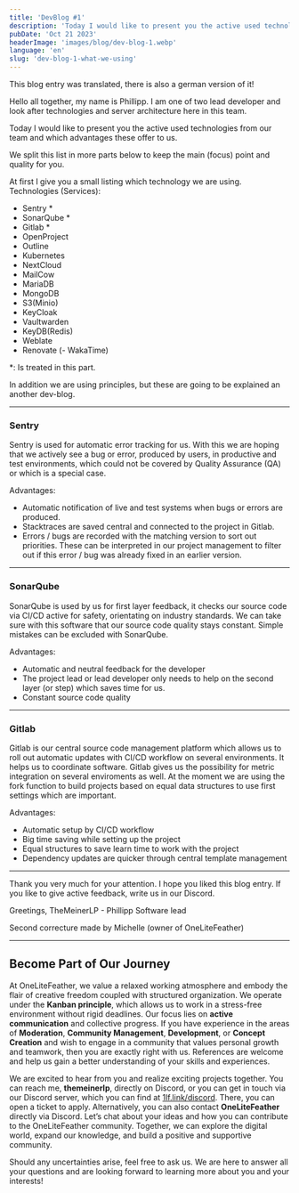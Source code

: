 ```yaml
---
title: 'DevBlog #1'
description: 'Today I would like to present you the active used technologies from our team and which advantages these offer to us...'
pubDate: 'Oct 21 2023'
headerImage: 'images/blog/dev-blog-1.webp'
language: 'en'
slug: 'dev-blog-1-what-we-using'
---
```

This blog entry was translated, there is also a german version of it!

Hello all together,
my name is Phillipp. I am one of two lead developer and look after technologies and server architecture here in this team.
<!--more-->

Today I would like to present you the active used technologies from our team and which advantages these offer to us.

We split this list in more parts below to keep the main (focus) point and quality for you.

At first I give you a small listing which technology we are using.
Technologies (Services):
- Sentry *
- SonarQube *
- Gitlab * 
- OpenProject
- Outline
- Kubernetes
- NextCloud
- MailCow
- MariaDB
- MongoDB
- S3(Minio)
- KeyCloak
- Vaultwarden
- KeyDB(Redis)
- Weblate
- Renovate
(- WakaTime)

*: Is treated in this part.

In addition we are using principles, but these are going to be explained an another dev-blog.

---

### Sentry
Sentry is used for automatic error tracking for us.
With this we are hoping that we actively see a bug or error, produced by users, in productive and test environments, which could not be covered by Quality Assurance (QA) or which is a special case.

Advantages:
- Automatic notification of live and test systems when bugs or errors are produced.
- Stacktraces are saved central and connected to the project in Gitlab.
- Errors / bugs are recorded with the matching version to sort out priorities. These can be interpreted in our project management to filter out if this error / bug was already fixed in an earlier version.

---

### SonarQube
SonarQube is used by us for first layer feedback, it checks our source code via CI/CD active for safety, orientating on industry standards. We can take sure with this software that our source code quality stays constant. Simple mistakes can be excluded with SonarQube.

Advantages:
- Automatic and neutral feedback for the developer
- The project lead or lead developer only needs to help on the second layer (or step) which saves time for us.
- Constant source code quality

---
### Gitlab
Gitlab is our central source code management platform which allows us to roll out automatic updates with CI/CD workflow on several environments. It helps us to coordinate software. Gitlab gives us the possibility for metric integration on several enviroments as well. At the moment we are using the fork function to build projects based on equal data structures to use first settings which are important.

Advantages:
- Automatic setup by CI/CD workflow
- Big time saving while setting up the project
- Equal structures to save learn time to work with the project
- Dependency updates are quicker through central template management

---

Thank you very much for your attention.
I hope you liked this blog entry.
If you like to give active feedback, write us in our Discord.

Greetings,
TheMeinerLP - Phillipp
Software lead

Second correcture made by Michelle (owner of OneLiteFeather)

---

## Become Part of Our Journey

At OneLiteFeather, we value a relaxed working atmosphere and embody the flair of creative freedom coupled with structured organization. We operate under the **Kanban principle**, which allows us to work in a stress-free environment without rigid deadlines. Our focus lies on **active communication** and collective progress. If you have experience in the areas of **Moderation**, **Community Management**, **Development**, or **Concept Creation** and wish to engage in a community that values personal growth and teamwork, then you are exactly right with us. References are welcome and help us gain a better understanding of your skills and experiences.

We are excited to hear from you and realize exciting projects together. You can reach me, **themeinerlp**, directly on Discord, or you can get in touch via our Discord server, which you can find at [1lf.link/discord](https://1lf.link/discord). There, you can open a ticket to apply. Alternatively, you can also contact **OneLiteFeather** directly via Discord. Let’s chat about your ideas and how you can contribute to the OneLiteFeather community. Together, we can explore the digital world, expand our knowledge, and build a positive and supportive community.

Should any uncertainties arise, feel free to ask us. We are here to answer all your questions and are looking forward to learning more about you and your interests!
